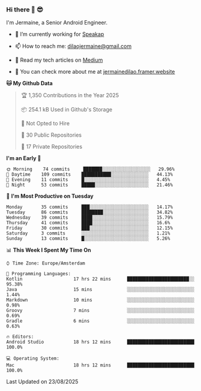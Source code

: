 ### Hi there 👋 😎
I'm Jermaine, a Senior Android Engineer.

- 🔭 I’m currently working for [Speakap](https://www.speakap.com/)

- 📫 How to reach me: dilaojermaine@gmail.com

- 📖 Read my tech articles on [Medium](https://jermainedilao.medium.com/)

- 👀 You can check more about me at [jermainedilao.framer.website](https://jermainedilao.framer.website)

<!--
**jermainedilao/jermainedilao** is a ✨ _special_ ✨ repository because its `README.md` (this file) appears on your GitHub profile.

Here are some ideas to get you started:

- 🔭 I’m currently working on ...
- 🌱 I’m currently learning ...
- 👯 I’m looking to collaborate on ...
- 🤔 I’m looking for help with ...
- 💬 Ask me about ...
- 📫 How to reach me: ...
- 😄 Pronouns: ...
- ⚡ Fun fact: ...
-->

<!--START_SECTION:waka-->
**🐱 My Github Data** 

> 🏆 1,350 Contributions in the Year 2025
 > 
> 📦 254.1 kB Used in Github's Storage 
 > 
> 🚫 Not Opted to Hire
 > 
> 📜 30 Public Repositories 
 > 
> 🔑 17 Private Repositories  
 > 
**I'm an Early 🐤** 

```text
🌞 Morning    74 commits     ███████░░░░░░░░░░░░░░░░░░   29.96% 
🌆 Daytime    109 commits    ███████████░░░░░░░░░░░░░░   44.13% 
🌃 Evening    11 commits     █░░░░░░░░░░░░░░░░░░░░░░░░   4.45% 
🌙 Night      53 commits     █████░░░░░░░░░░░░░░░░░░░░   21.46%

```
📅 **I'm Most Productive on Tuesday** 

```text
Monday       35 commits     ███░░░░░░░░░░░░░░░░░░░░░░   14.17% 
Tuesday      86 commits     ████████░░░░░░░░░░░░░░░░░   34.82% 
Wednesday    39 commits     ████░░░░░░░░░░░░░░░░░░░░░   15.79% 
Thursday     41 commits     ████░░░░░░░░░░░░░░░░░░░░░   16.6% 
Friday       30 commits     ███░░░░░░░░░░░░░░░░░░░░░░   12.15% 
Saturday     3 commits      ░░░░░░░░░░░░░░░░░░░░░░░░░   1.21% 
Sunday       13 commits     █░░░░░░░░░░░░░░░░░░░░░░░░   5.26%

```


📊 **This Week I Spent My Time On** 

```text
⌚︎ Time Zone: Europe/Amsterdam

💬 Programming Languages: 
Kotlin                   17 hrs 22 mins      ███████████████████████░░   95.38% 
Java                     15 mins             ░░░░░░░░░░░░░░░░░░░░░░░░░   1.44% 
Markdown                 10 mins             ░░░░░░░░░░░░░░░░░░░░░░░░░   0.98% 
Groovy                   7 mins              ░░░░░░░░░░░░░░░░░░░░░░░░░   0.69% 
Gradle                   6 mins              ░░░░░░░░░░░░░░░░░░░░░░░░░   0.63%

🔥 Editors: 
Android Studio           18 hrs 12 mins      █████████████████████████   100.0%

💻 Operating System: 
Mac                      18 hrs 12 mins      █████████████████████████   100.0%

```


 Last Updated on 23/08/2025
<!--END_SECTION:waka-->
